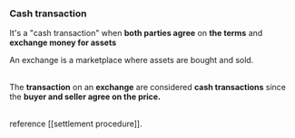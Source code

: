 ### Cash transaction 

It's a "cash transaction" when <b>both parties agree</b> on <b>the terms</b> and <b>exchange money for assets</b><br>
<p>An exchange is a marketplace where assets are bought and sold.</p><br>
The <b>transaction</b> on an <b>exchange</b> are considered <b>cash transactions</b> since the <b>buyer and seller agree on the price.</b></p>
<br>
reference [[settlement procedure]].